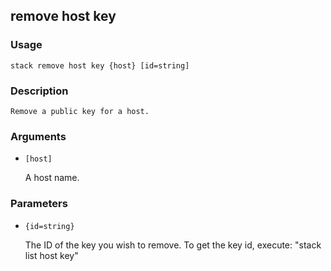 ## remove host key

### Usage

`stack remove host key {host} [id=string]`

### Description


	Remove a public key for a host.

	

### Arguments

* `[host]`

   A host name.


### Parameters
* `{id=string}`

   The ID of the key you wish to remove. To get the key id, execute:
	"stack list host key"


